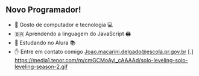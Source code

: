 ## Novo Programador! ##

-  🙂 Gosto de computador e tecnologia 💻
-  🇧🇷 Aprendendo a linguagem do JavaScript 🖨
-  📖 Estudando no Alura 📚
-  ✋ Entre em contato comigo Joao.macarini.delgado@escola.pr.gov.br
[.] https://media1.tenor.com/m/cmGCMoAyI_cAAAAd/solo-leveling-solo-leveling-season-2.gif
